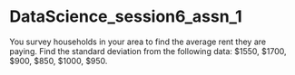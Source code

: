 # DataScience_session6_assn_1
You survey households in your area to find the average rent they are paying. Find the standard deviation from the following data: $1550, $1700, $900, $850, $1000, $950.
